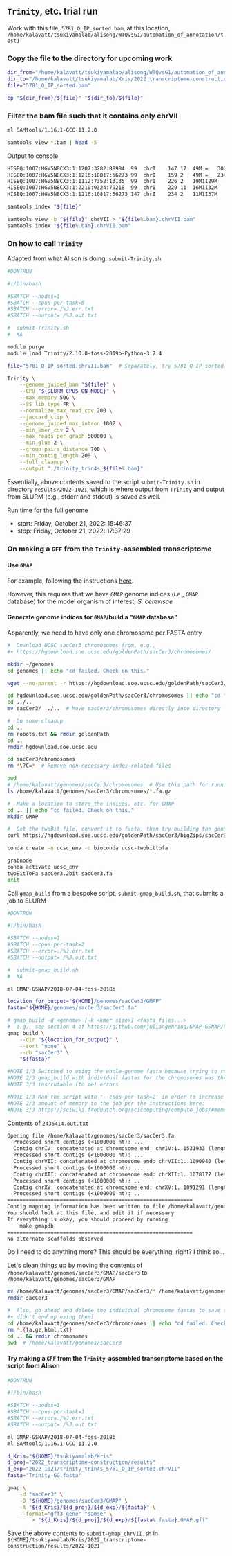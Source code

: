 
## `Trinity`, etc. trial run
Work with this file, `5781_Q_IP_sorted.bam`, at this location, `/home/kalavatt/tsukiyamalab/alisong/WTQvsG1/automation_of_annotation/test1`

### Copy the file to the directory for upcoming work
```zsh
dir_from="/home/kalavatt/tsukiyamalab/alisong/WTQvsG1/automation_of_annotation/test1"
dir_to="/home/kalavatt/tsukiyamalab/Kris/2022_transcriptome-construction/results/2022-1021"
file="5781_Q_IP_sorted.bam"

cp "${dir_from}/${file}" "${dir_to}/${file}"
```

### Filter the bam file such that it contains only chrVII
```zsh
ml SAMtools/1.16.1-GCC-11.2.0

samtools view *.bam | head -5
```

Output to console
```txt
HISEQ:1007:HGV5NBCX3:1:1207:3282:88984	99	chrI	147	17	49M	=	307	209	TTACCCTGTCTCATTCAACCATACCACTCCCAACTACCATCCATCCCTC	GGGGIGIIIIGGIIIIIIIGIGIIIIIIIGIIIIIIIGIIIIIGIIIGI	AS:i:75	XS:i:52	XN:i:0	XM:i:3	XO:i:0	XG:i:0	NM:i:3	MD:Z:10C19G3C14	YS:i:90	YT:Z:CP
HISEQ:1007:HGV5NBCX3:1:1216:10817:56273	99	chrI	159	2	49M	=	234	123	ATTCAACTATACCACTCCCAACTACCATCCATCTCTCTACTTACTACCA	GGGGIIIIIIIIIIIIIIIIIIIIIIIIIIIIIIIGGIIIIIIIGIIIG	AS:i:66	XS:i:78	XN:i:0	XM:i:4	XO:i:0	XG:i:0	NM:i:4	MD:Z:7C10G3C10C15	YS:i:80	YT:Z:CP
HISEQ:1007:HGV5NBCX3:1:1112:7352:13135	99	chrI	226	2	19M1I29M	=	433	257	CCAATTACCCATATCCTACTCCACTGCCACTTACCCTACCATTCCCCTA	GGGGGGGIIIIIGIIIIIIIIIIIIIGIIIGIGGGGAGGIIIIGIIIII	AS:i:73	XS:i:75	XN:i:0	XM:i:2	XO:i:1	XG:i:1	NM:i:3	MD:Z:16A25A5	YS:i:73	YT:Z:CP
HISEQ:1007:HGV5NBCX3:1:2210:9324:79218	99	chrI	229	11	16M1I32M	=	295	115	ATTACCCATATCCTACTCCACTGCCACTTACCCTACCATTACCCTACCA	GGGGGGIIIIIIIIIIIIIIIIIIIGGGIIIIIIIIIGIIIIIIIIIIG	AS:i:80	XS:i:82	XN:i:0	XM:i:1	XO:i:1	XG:i:1	NM:i:2	MD:Z:13A34	YS:i:90	YT:Z:CP
HISEQ:1007:HGV5NBCX3:1:1216:10817:56273	147	chrI	234	2	11M1I37M	=	159	-123	CCATATCCTACTCCACTGCCACTTACCCTACCATTACCCTACCATCCAC	IIGGGIIIIGGGIGGGGIIIIIIGGGIIIGIIIGGGIIGGGIGGGGGGG	AS:i:80	XS:i:83	XN:i:0	XM:i:1	XO:i:1	XG:i:1	NM:i:2	MD:Z:8A39	YS:i:66	YT:Z:CP
```

```zsh
samtools index "${file}"

samtools view -b "${file}" chrVII > "${file%.bam}.chrVII.bam"
samtools index "${file%.bam}.chrVII.bam"
```

### On how to call `Trinity`
Adapted from what Alison is doing: `submit-Trinity.sh`
```zsh
#DONTRUN

#!/bin/bash

#SBATCH --nodes=1
#SBATCH --cpus-per-task=8
#SBATCH --error=./%J.err.txt
#SBATCH --output=./%J.out.txt

#  submit-Trinity.sh
#  KA

module purge
module load Trinity/2.10.0-foss-2019b-Python-3.7.4

file="5781_Q_IP_sorted.chrVII.bam"  # Separately, try 5781_Q_IP_sorted.bam

Trinity \
    --genome_guided_bam "${file}" \
    --CPU "${SLURM_CPUS_ON_NODE}" \
    --max_memory 50G \
    --SS_lib_type FR \
    --normalize_max_read_cov 200 \
    --jaccard_clip \
    --genome_guided_max_intron 1002 \
    --min_kmer_cov 2 \
    --max_reads_per_graph 500000 \
    --min_glue 2 \
    --group_pairs_distance 700 \
    --min_contig_length 200 \
    --full_cleanup \
    --output "./trinity_trin4s_${file%.bam}"
```
Essentially, above contents saved to the script `submit-Trinity.sh` in directory `results/2022-1021`, which is where output from `Trinity` and output from SLURM (e.g., stderr and stdout) is saved as well.

Run time for the full genome
- start: Friday, October 21, 2022: 15:46:37
- stop: Friday, October 21, 2022: 17:37:29

### On making a `GFF` from the `Trinity`-assembled transcriptome
#### Use `GMAP`
For example, following the instructions [here](https://www.biostars.org/p/248479/).

However, this requires that we have `GMAP` genome indices (i.e., `GMAP` database) for the model organism of interest, *S. cerevisae*

#### Generate genome indices for `GMAP`/build a "`GMAP` database"
Apparently, we need to have only one chromosome per FASTA entry
```zsh
#  Download UCSC sacCer3 chromosomes from, e.g.,
#+ https://hgdownload.soe.ucsc.edu/goldenPath/sacCer3/chromosomes/

mkdir ~/genomes
cd genomes || echo "cd failed. Check on this."

wget --no-parent -r https://hgdownload.soe.ucsc.edu/goldenPath/sacCer3/chromosomes/

cd hgdownload.soe.ucsc.edu/goldenPath/sacCer3/chromosomes || echo "cd failed. Check on this."
cd ../..
mv sacCer3/ ../..  # Move sacCer3/chromosomes directly into directory 'genomes'

#  Do some cleanup
cd ..
rm robots.txt && rmdir goldenPath
cd ..
rmdir hgdownload.soe.ucsc.edu

cd sacCer3/chromosomes
rm *\?C=*  # Remove non-necessary index-related files

pwd
# /home/kalavatt/genomes/sacCer3/chromosomes  # Use this path for running 'gmap_build'
ls /home/kalavatt/genomes/sacCer3/chromosomes/*.fa.gz

#  Make a location to store the indices, etc. for GMAP
cd .. || echo "cd failed. Check on this."
mkdir GMAP

#  Get the twoBit file, convert it to fasta, then try building the genome from that
curl https://hgdownload.soe.ucsc.edu/goldenPath/sacCer3/bigZips/sacCer3.2bit > sacCer3.2bit

conda create -n ucsc_env -c bioconda ucsc-twobittofa

grabnode
conda activate ucsc_env
twoBitToFa sacCer3.2bit sacCer3.fa
exit

```

Call `gmap_build` from a bespoke script, `submit-gmap_build.sh`, that submits a job to SLURM
```zsh
#DONTRUN

#!/bin/bash

#SBATCH --nodes=1
#SBATCH --cpus-per-task=2
#SBATCH --error=./%J.err.txt
#SBATCH --output=./%J.out.txt

#  submit-gmap_build.sh
#  KA

ml GMAP-GSNAP/2018-07-04-foss-2018b

location_for_output="${HOME}/genomes/sacCer3/GMAP"
fasta="${HOME}/genomes/sacCer3/sacCer3.fa"

# gmap_build -d <genome> [-k <kmer size>] <fasta_files...>
#  e.g., see section 4 of https://github.com/juliangehring/GMAP-GSNAP/blob/master/README
gmap_build \
	--dir "${location_for_output}" \
	--sort "none" \
	--db "sacCer3" \
	"${fasta}"

#NOTE 1/3 Switched to using the whole-genome fasta because trying to run
#NOTE 2/3 gmap_build with individual fastas for the chromosomes was throwing
#NOTE 3/3 inscrutable (to me) errors

#NOTE 1/3 Ran the script with '--cpus-per-task=2' in order to increase the
#NOTE 2/3 amount of memory to the job per the instructions here:
#NOTE 3/3 https://sciwiki.fredhutch.org/scicomputing/compute_jobs/#memory
```

Contents of `2436414.out.txt`
```txt
Opening file /home/kalavatt/genomes/sacCer3/sacCer3.fa
  Processed short contigs (<1000000 nt): ...
  Contig chrIV: concatenated at chromosome end: chrIV:1..1531933 (length = 1531933 nt)
  Processed short contigs (<1000000 nt): ...
  Contig chrVII: concatenated at chromosome end: chrVII:1..1090940 (length = 1090940 nt)
  Processed short contigs (<1000000 nt): ...
  Contig chrXII: concatenated at chromosome end: chrXII:1..1078177 (length = 1078177 nt)
  Processed short contigs (<1000000 nt): ..
  Contig chrXV: concatenated at chromosome end: chrXV:1..1091291 (length = 1091291 nt)
  Processed short contigs (<1000000 nt): ..
============================================================
Contig mapping information has been written to file /home/kalavatt/genomes/sacCer3/GMAP/sacCer3.coords.
You should look at this file, and edit it if necessary
If everything is okay, you should proceed by running
    make gmapdb
============================================================
No alternate scaffolds observed
```
Do I need to do anything more? This should be everything, right? I think so...

Let's clean things up by moving the contents of `/home/kalavatt/genomes/sacCer3/GMAP/sacCer3` to `/home/kalavatt/genomes/sacCer3/GMAP`
```zsh
mv /home/kalavatt/genomes/sacCer3/GMAP/sacCer3/* /home/kalavatt/genomes/sacCer3/GMAP/
rmdir sacCer3

#  Also, go ahead and delete the individual chromosome fastas to save space (we
#+ didn't end up using them)
cd /home/kalavatt/genomes/sacCer3/chromosomes || echo "cd failed. Check on this."
rm *.{fa.gz,html,txt}
cd .. && rmdir chromosomes
pwd  # /home/kalavatt/genomes/sacCer3
```

#### Try making a `GFF` from the `Trinity`-assembled transcriptome based on the script from Alison
```zsh
#DONTRUN

#!/bin/bash

#SBATCH --nodes=1
#SBATCH --cpus-per-task=1
#SBATCH --error=./%J.err.txt
#SBATCH --output=./%J.out.txt

ml GMAP-GSNAP/2018-07-04-foss-2018b
ml SAMtools/1.16.1-GCC-11.2.0

d_Kris="${HOME}/tsukiyamalab/Kris"
d_proj="2022_transcriptome-construction/results"
d_exp="2022-1021/trinity_trin4s_5781_Q_IP_sorted.chrVII"
fasta="Trinity-GG.fasta"

gmap \
	-d "sacCer3" \
	-D "${HOME}/genomes/sacCer3/GMAP" \
    -A "${d_Kris}/${d_proj}/${d_exp}/${fasta}" \
    --format="gff3_gene" "samse" \
    	> "${d_Kris}/${d_proj}/${d_exp}/${fasta%.fasta}.GMAP.gff"
```
Save the above contents to `submit-gmap_chrVII.sh` in `${HOME}/tsukiyamalab/Kris/2022_transcriptome-construction/results/2022-1021`
